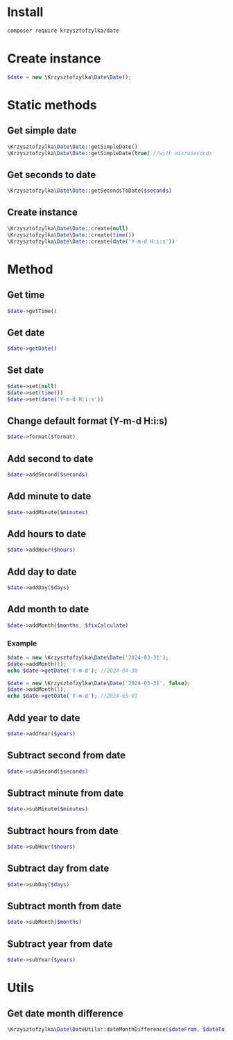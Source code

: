 # Install
```bash
composer require krzysztofzylka/date
```

# Create instance
```php
$date = new \Krzysztofzylka\Date\Date();
```

# Static methods
## Get simple date
```php
\Krzysztofzylka\Date\Date::getSimpleDate()
\Krzysztofzylka\Date\Date::getSimpleDate(true) //with microseconds
```
## Get seconds to date
```php
\Krzysztofzylka\Date\Date::getSecondsToDate($seconds)
```
## Create instance
```php
\Krzysztofzylka\Date\Date::create(null)
\Krzysztofzylka\Date\Date::create(time())
\Krzysztofzylka\Date\Date::create(date('Y-m-d H:i:s'))
```

# Method
## Get time
```php
$date->getTime()
```
## Get date
```php
$date->getDate()
```
## Set date
```php
$date->set(null)
$date->set(time())
$date->set(date('Y-m-d H:i:s'))
```
## Change default format (Y-m-d H:i:s)
```php
$date->format($format)
```
## Add second to date
```php
$date->addSecond($seconds)
```
## Add minute to date
```php
$date->addMinute($minutes)
```
## Add hours to date
```php
$date->addHour($hours)
```
## Add day to date
```php
$date->addDay($days)
```
## Add month to date
```php
$date->addMonth($months, $fixCalculate)
```
### Example
```php
$date = new \Krzysztofzylka\Date\Date('2024-03-31');
$date->addMonth(1);
echo $date->getDate('Y-m-d'); //2024-04-30

$date = new \Krzysztofzylka\Date\Date('2024-03-31', false);
$date->addMonth(1);
echo $date->getDate('Y-m-d'); //2024-05-01
```
## Add year to date
```php
$date->addYear($years)
```
## Subtract second from date
```php
$date->subSecond($seconds)
```
## Subtract minute from date
```php
$date->subMinute($minutes)
```
## Subtract hours from date
```php
$date->subHour($hours)
```
## Subtract day from date
```php
$date->subDay($days)
```
## Subtract month from date
```php
$date->subMonth($months)
```
## Subtract year from date
```php
$date->subYear($years)
```

# Utils
## Get date month difference
```php
\Krzysztofzylka\Date\DateUtils::dateMonthDifference($dateFrom, $dateTo)
```